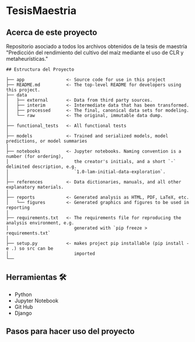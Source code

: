 # TesisMaestria
## Acerca de este proyecto
Repositorio asociado a todos los archivos obtenidos de la tesis de maestría "Predicción del rendimiento del cultivo del maíz mediante el uso de CLR y metaheurísticas."

```
## Estructura del Proyecto

├── app                <- Source code for use in this project
├── README.md          <- The top-level README for developers using this project.
├── data
│   ├── external       <- Data from third party sources.
│   ├── interim        <- Intermediate data that has been transformed.
│   ├── processed      <- The final, canonical data sets for modeling.
│   └── raw            <- The original, immutable data dump.
│
├── functional_tests   <- All functional tests
│
├── models             <- Trained and serialized models, model predictions, or model summaries
│
├── notebooks          <- Jupyter notebooks. Naming convention is a number (for ordering),
│                         the creator's initials, and a short `-` delimited description, e.g.
│                         `1.0-lam-initial-data-exploration`.
│
├── references         <- Data dictionaries, manuals, and all other explanatory materials.
│
├── reports            <- Generated analysis as HTML, PDF, LaTeX, etc.
│   └── figures        <- Generated graphics and figures to be used in reporting
│
├── requirements.txt   <- The requirements file for reproducing the analysis environment, e.g.
│                         generated with `pip freeze > requirements.txt`
│
├── setup.py           <- makes project pip installable (pip install -e .) so src can be     
│                         imported
└── 
```
## Herramientas 🛠️
- Python
- Jupyter Notebook
- Git Hub
- Django
## Pasos para hacer uso del proyecto
